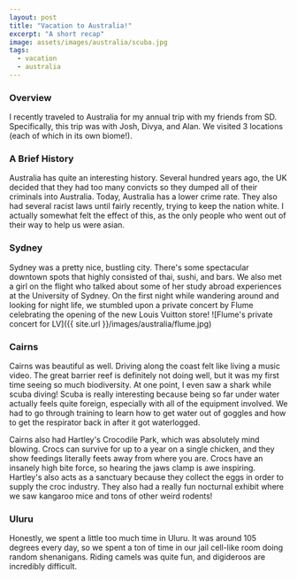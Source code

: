 ```yaml
---
layout: post
title: "Vacation to Australia!"
excerpt: "A short recap"
image: assets/images/australia/scuba.jpg
tags: 
  - vacation
  - australia
---
```


### Overview
I recently traveled to Australia for my annual trip with my friends from SD. Specifically, this trip was with
Josh, Divya, and Alan. We visited 3 locations (each of which in its own biome!).

### A Brief History
Australia has quite an interesting history. Several hundred years ago, the UK decided that they had too
many convicts so they dumped all of their criminals into Australia. Today, Australia has a lower crime rate.
They also had several racist laws until fairly recently, trying to keep the nation white. I actually
somewhat felt the effect of this, as the only people who went out of their way to help us were asian.

### Sydney
Sydney was a pretty nice, bustling city. There's some spectacular downtown spots that highly consisted of thai,
sushi, and bars. We also met a girl on the flight who talked about some of her study abroad experiences at the
University of Sydney. On the first night while wandering around and looking for night life, we stumbled
upon a private concert by Flume celebrating the opening of the new Louis Vuitton store!
![Flume's private concert for LV]({{ site.url }}/images/australia/flume.jpg)

### Cairns
Cairns was beautiful as well. Driving along the coast felt like living a music video. The great barrier reef is
definitely not doing well, but it was my first time seeing so much biodiversity. At one point,
I even saw a shark while scuba diving! Scuba is really interesting because being so far under water actually
feels quite foreign, especially with all of the equipment involved. We had to go through training
to learn how to get water out of goggles and how to get the respirator back in after it got waterlogged.

Cairns also had Hartley's Crocodile Park, which was absolutely mind blowing. Crocs can survive for up to a year
on a single chicken, and they show feedings literally feets away from where you are. Crocs have an insanely
high bite force, so hearing the jaws clamp is awe inspiring. Hartley's also acts as a sanctuary because they
collect the eggs in order to supply the croc industry. They also had a really fun nocturnal exhibit where we saw
kangaroo mice and tons of other weird rodents!

### Uluru
Honestly, we spent a little too much time in Uluru. It was around 105 degrees every day, so we spent a ton of time
in our jail cell-like room doing random shenanigans. Riding camels was quite fun, and digideroos are incredibly difficult.

